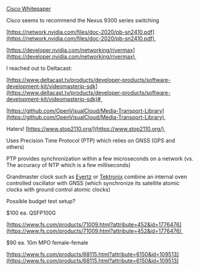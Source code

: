 [Cisco Whitepaper](https://www.cisco.com/c/en/us/products/collateral/switches/nexus-9000-series-switches/white-paper-c11-738605.html)  

Cisco seems to recommend the Nexus 9300 series switching 

[https://network.nvidia.com/files/doc-2020/pb-sn2410.pdf](https://network.nvidia.com/files/doc-2020/pb-sn2410.pdf) 

[https://developer.nvidia.com/networking/rivermax](https://developer.nvidia.com/networking/rivermax) 

I reached out to Deltacast: 

[https://www.deltacast.tv/products/developer-products/software-development-kit/videomasterip-sdk](https://www.deltacast.tv/products/developer-products/software-development-kit/videomasterip-sdk)# 

[https://github.com/OpenVisualCloud/Media-Transport-Library](https://github.com/OpenVisualCloud/Media-Transport-Library) 

Haters! [https://www.stop2110.org/](https://www.stop2110.org/) 

Uses Precision Time Protocol (PTP) which relies on GNSS (GPS and others)  

PTP provides synchronization within a few microseconds on a network (vs. The accuracy of NTP which is a few milliseconds)  

Grandmaster clock such as [Evertz](https://evertz.com/products/5700MSC-IP) or [Tektronix](https://www.grassvalley.com/products/densite-modular/densite-synchronization-reference/tektronix-spg8000a/) combine an internal oven controlled oscillator with GNSS (which synchronize its satellite atomic clocks with ground control atomic clocks)  

Possible budget test setup?  

$100 ea. QSFP100G 

[https://www.fs.com/products/71009.html?attribute=452&id=1776476](https://www.fs.com/products/71009.html?attribute=452&id=1776476) 

$90 ea. 10m MPO female-female 

[https://www.fs.com/products/68115.html?attribute=6150&id=109513](https://www.fs.com/products/68115.html?attribute=6150&id=109513)